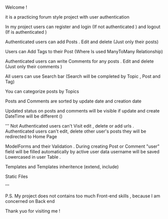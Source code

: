 Welcome !

it is a practicing forum style project with user authentication

In my project users can register and login (If not authenticated ) and logout (If is authenticated )

Authenticated users can add Posts . Edit and delete (Just only their posts)

Users can Add Tags to their Post (Where Is used ManyToMany Relationship)

Authenticated users can write Comments for any posts . Edit and delete (Just only their comments )

All users can use Search bar (Search will be completed by Topic , Post and Tag)

You can categorize posts by Topics

Posts and Comments are sorted by update date and creation date

Updated status on posts and comments will be visible if update and create DateTime will be different ()

''' Not Authenticated users can't Visit edit , delete or add urls . Authenticated users can't edit, delete other user's posts they will be redirected to Home Page

ModelForms and their Validation . During creating Post or Comment "user" field will be filled automatically by active user data
username will be saved Lowercased in user Table .

Templates and Templates inheritence (extend, include)

Static Files

'''

P.S. My project does not contains too much Front-end skills , because I am concerned on Back end

Thank yuo for visiting me !
